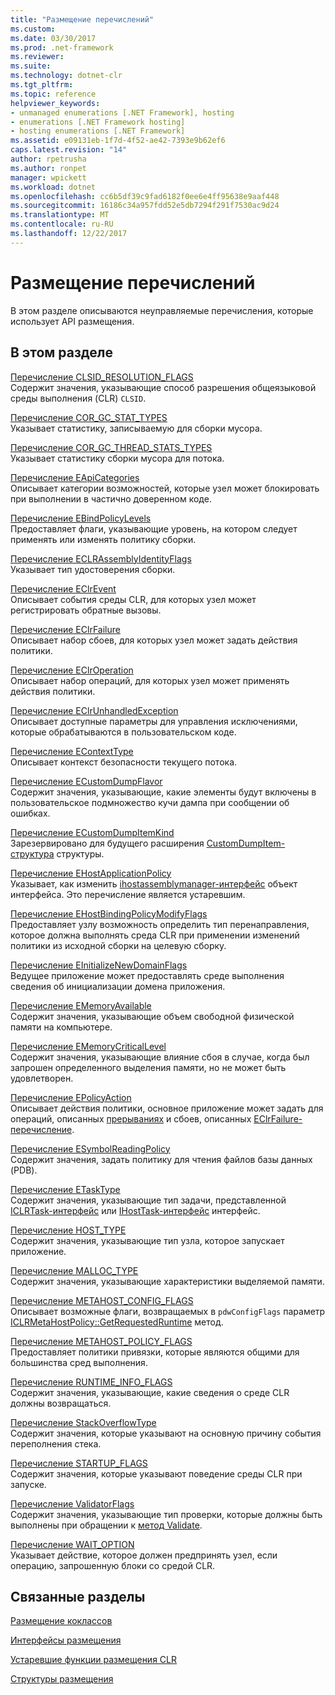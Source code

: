 ```yaml
---
title: "Размещение перечислений"
ms.custom: 
ms.date: 03/30/2017
ms.prod: .net-framework
ms.reviewer: 
ms.suite: 
ms.technology: dotnet-clr
ms.tgt_pltfrm: 
ms.topic: reference
helpviewer_keywords:
- unmanaged enumerations [.NET Framework], hosting
- enumerations [.NET Framework hosting]
- hosting enumerations [.NET Framework]
ms.assetid: e09131eb-1f7d-4f52-ae42-7393e9b62ef6
caps.latest.revision: "14"
author: rpetrusha
ms.author: ronpet
manager: wpickett
ms.workload: dotnet
ms.openlocfilehash: cc6b5df39c9fad6182f0ee6e4ff95638e9aaf448
ms.sourcegitcommit: 16186c34a957fdd52e5db7294f291f7530ac9d24
ms.translationtype: MT
ms.contentlocale: ru-RU
ms.lasthandoff: 12/22/2017
---
```

# <a name="hosting-enumerations"></a>Размещение перечислений
В этом разделе описываются неуправляемые перечисления, которые использует API размещения.  
  
## <a name="in-this-section"></a>В этом разделе  
 [Перечисление CLSID_RESOLUTION_FLAGS](../../../../docs/framework/unmanaged-api/hosting/clsid-resolution-flags-enumeration.md)  
 Содержит значения, указывающие способ разрешения общеязыковой среды выполнения (CLR) `CLSID`.  
  
 [Перечисление COR_GC_STAT_TYPES](../../../../docs/framework/unmanaged-api/hosting/cor-gc-stat-types-enumeration.md)  
 Указывает статистику, записываемую для сборки мусора.  
  
 [Перечисление COR_GC_THREAD_STATS_TYPES](../../../../docs/framework/unmanaged-api/hosting/cor-gc-thread-stats-types-enumeration.md)  
 Указывает статистику сборки мусора для потока.  
  
 [Перечисление EApiCategories](../../../../docs/framework/unmanaged-api/hosting/eapicategories-enumeration.md)  
 Описывает категории возможностей, которые узел может блокировать при выполнении в частично доверенном коде.  
  
 [Перечисление EBindPolicyLevels](../../../../docs/framework/unmanaged-api/hosting/ebindpolicylevels-enumeration.md)  
 Предоставляет флаги, указывающие уровень, на котором следует применять или изменять политику сборки.  
  
 [Перечисление ECLRAssemblyIdentityFlags](../../../../docs/framework/unmanaged-api/hosting/eclrassemblyidentityflags-enumeration.md)  
 Указывает тип удостоверения сборки.  
  
 [Перечисление EClrEvent](../../../../docs/framework/unmanaged-api/hosting/eclrevent-enumeration.md)  
 Описывает события среды CLR, для которых узел может регистрировать обратные вызовы.  
  
 [Перечисление EClrFailure](../../../../docs/framework/unmanaged-api/hosting/eclrfailure-enumeration.md)  
 Описывает набор сбоев, для которых узел может задать действия политики.  
  
 [Перечисление EClrOperation](../../../../docs/framework/unmanaged-api/hosting/eclroperation-enumeration.md)  
 Описывает набор операций, для которых узел может применять действия политики.  
  
 [Перечисление EClrUnhandledException](../../../../docs/framework/unmanaged-api/hosting/eclrunhandledexception-enumeration.md)  
 Описывает доступные параметры для управления исключениями, которые обрабатываются в пользовательском коде.  
  
 [Перечисление EContextType](../../../../docs/framework/unmanaged-api/hosting/econtexttype-enumeration.md)  
 Описывает контекст безопасности текущего потока.  
  
 [Перечисление ECustomDumpFlavor](../../../../docs/framework/unmanaged-api/hosting/ecustomdumpflavor-enumeration.md)  
 Содержит значения, указывающие, какие элементы будут включены в пользовательское подмножество кучи дампа при сообщении об ошибках.  
  
 [Перечисление ECustomDumpItemKind](../../../../docs/framework/unmanaged-api/hosting/ecustomdumpitemkind-enumeration.md)  
 Зарезервировано для будущего расширения [CustomDumpItem-структура](../../../../docs/framework/unmanaged-api/hosting/customdumpitem-structure.md) структуры.  
  
 [Перечисление EHostApplicationPolicy](../../../../docs/framework/unmanaged-api/hosting/ehostapplicationpolicy-enumeration.md)  
 Указывает, как изменить [ihostassemblymanager-интерфейс](../../../../docs/framework/unmanaged-api/hosting/ihostassemblymanager-interface.md) объект интерфейса. Это перечисление является устаревшим.  
  
 [Перечисление EHostBindingPolicyModifyFlags](../../../../docs/framework/unmanaged-api/hosting/ehostbindingpolicymodifyflags-enumeration.md)  
 Предоставляет узлу возможность определить тип перенаправления, которое должна выполнять среда CLR при применении изменений политики из исходной сборки на целевую сборку.  
  
 [Перечисление EInitializeNewDomainFlags](../../../../docs/framework/unmanaged-api/hosting/einitializenewdomainflags-enumeration.md)  
 Ведущее приложение может предоставлять среде выполнения сведения об инициализации домена приложения.  
  
 [Перечисление EMemoryAvailable](../../../../docs/framework/unmanaged-api/hosting/ememoryavailable-enumeration.md)  
 Содержит значения, указывающие объем свободной физической памяти на компьютере.  
  
 [Перечисление EMemoryCriticalLevel](../../../../docs/framework/unmanaged-api/hosting/ememorycriticallevel-enumeration.md)  
 Содержит значения, указывающие влияние сбоя в случае, когда был запрошен определенного выделения памяти, но не может быть удовлетворен.  
  
 [Перечисление EPolicyAction](../../../../docs/framework/unmanaged-api/hosting/epolicyaction-enumeration.md)  
 Описывает действия политики, основное приложение может задать для операций, описанных [прерываниях](../../../../docs/framework/unmanaged-api/hosting/eclroperation-enumeration.md) и сбоев, описанных [EClrFailure-перечисление](../../../../docs/framework/unmanaged-api/hosting/eclrfailure-enumeration.md).  
  
 [Перечисление ESymbolReadingPolicy](../../../../docs/framework/unmanaged-api/hosting/esymbolreadingpolicy-enumeration.md)  
 Содержит значения, задать политику для чтения файлов базы данных (PDB).  
  
 [Перечисление ETaskType](../../../../docs/framework/unmanaged-api/hosting/etasktype-enumeration.md)  
 Содержит значения, указывающие тип задачи, представленной [ICLRTask-интерфейс](../../../../docs/framework/unmanaged-api/hosting/iclrtask-interface.md) или [IHostTask-интерфейс](../../../../docs/framework/unmanaged-api/hosting/ihosttask-interface.md) интерфейс.  
  
 [Перечисление HOST_TYPE](../../../../docs/framework/unmanaged-api/hosting/host-type-enumeration.md)  
 Содержит значения, указывающие тип узла, которое запускает приложение.  
  
 [Перечисление MALLOC_TYPE](../../../../docs/framework/unmanaged-api/hosting/malloc-type-enumeration.md)  
 Содержит значения, указывающие характеристики выделяемой памяти.  
  
 [Перечисление METAHOST_CONFIG_FLAGS](../../../../docs/framework/unmanaged-api/hosting/metahost-config-flags-enumeration.md)  
 Описывает возможные флаги, возвращаемых в `pdwConfigFlags` параметр [ICLRMetaHostPolicy::GetRequestedRuntime](../../../../docs/framework/unmanaged-api/hosting/iclrmetahostpolicy-getrequestedruntime-method.md) метод.  
  
 [Перечисление METAHOST_POLICY_FLAGS](../../../../docs/framework/unmanaged-api/hosting/metahost-policy-flags-enumeration.md)  
 Предоставляет политики привязки, которые являются общими для большинства сред выполнения.  
  
 [Перечисление RUNTIME_INFO_FLAGS](../../../../docs/framework/unmanaged-api/hosting/runtime-info-flags-enumeration.md)  
 Содержит значения, указывающие, какие сведения о среде CLR должны возвращаться.  
  
 [Перечисление StackOverflowType](../../../../docs/framework/unmanaged-api/hosting/stackoverflowtype-enumeration.md)  
 Содержит значения, которые указывают на основную причину события переполнения стека.  
  
 [Перечисление STARTUP_FLAGS](../../../../docs/framework/unmanaged-api/hosting/startup-flags-enumeration.md)  
 Содержит значения, которые указывают поведение среды CLR при запуске.  
  
 [Перечисление ValidatorFlags](../../../../docs/framework/unmanaged-api/hosting/validatorflags-enumeration.md)  
 Содержит значения, указывающие тип проверки, которые должны быть выполнены при обращении к [метод Validate](../../../../docs/framework/unmanaged-api/hosting/iclrvalidator-validate-method.md).  
  
 [Перечисление WAIT_OPTION](../../../../docs/framework/unmanaged-api/hosting/wait-option-enumeration.md)  
 Указывает действие, которое должен предпринять узел, если операцию, запрошенную блоки со средой CLR.  
  
## <a name="related-sections"></a>Связанные разделы  
 [Размещение коклассов](../../../../docs/framework/unmanaged-api/hosting/hosting-coclasses.md)  
  
 [Интерфейсы размещения](../../../../docs/framework/unmanaged-api/hosting/hosting-interfaces.md)  
  
 [Устаревшие функции размещения CLR](../../../../docs/framework/unmanaged-api/hosting/deprecated-clr-hosting-functions.md)  
  
 [Структуры размещения](../../../../docs/framework/unmanaged-api/hosting/hosting-structures.md)
